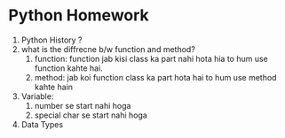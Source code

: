 # Python Homework

1. Python History ?
1. what is the diffrecne b/w function and method?
    1. function: function jab kisi class ka part nahi hota hia to hum use function kahte hai.
    1. method: jab koi function class ka part hota hai to hum use method kahte hain
1. Variable:
    1. number se start nahi hoga
    1. special char se start nahi hoga
1. Data Types